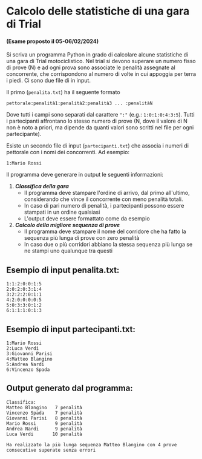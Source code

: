 # Calcolo delle statistiche di una gara di Trial

#### (Esame proposto il 05-06/02/2024)

Si scriva un programma Python in grado di calcolare alcune statistiche di una gara di Trial motociclistico. Nel trial si devono superare un numero fisso di prove (N) e ad ogni prova sono associate le penalità assegnate al concorrente, che corrispondono al numero di volte in cui appoggia per terra i piedi. Ci sono due file di in input.

Il primo (`penalita.txt`) ha il seguente formato

    pettorale:penalità1:penalità2:penalità3 ... :penalitàN

Dove tutti i campi sono separati dal carattere `":"` (e.g.: `1:0:1:0:4:3:5`). Tutti i partecipanti affrontano lo stesso numero di prove (N, dove il valore di N non è noto a priori, ma dipende da quanti valori sono scritti nel file per ogni partecipante).

Esiste un secondo file di input (`partecipanti.txt`) che associa i numeri di pettorale con i nomi dei concorrenti. Ad esempio:

    1:Mario Rossi

Il programma deve generare in output le seguenti informazioni:

1. ***Classifica della gara***
    - Il programma deve stampare l'ordine di arrivo, dal primo all'ultimo, considerando che vince il concorrente con meno penalità totali.
    - In caso di pari numero di penalità, i partecipanti possono essere stampati in un ordine qualsiasi
    - L'output deve essere formattato come da esempio
5. ***Calcolo della migliore sequenza di prove***
    - Il programma deve stampare il nome del corridore che ha fatto la sequenza più lunga di prove con zero penalità
    - In caso due o più corridori abbiano la stessa sequenza più lunga se ne stampi uno qualunque tra questi

## Esempio di input penalita.txt:

    1:1:2:0:0:1:5
    2:0:2:0:3:1:4
    3:2:2:2:0:1:1
    4:2:0:0:0:0:5
    5:0:3:3:0:1:2
    6:1:1:1:0:1:3

## Esempio di input partecipanti.txt:

    1:Mario Rossi
    2:Luca Verdi
    3:Giovanni Parisi
    4:Matteo Blangino
    5:Andrea Nardi
    6:Vincenzo Spada

## Output generato dal programma:

    Classifica: 
    Matteo Blangino   7 penalità
    Vincenzo Spada    7 penalità
    Giovanni Parisi   8 penalità
    Mario Rossi       9 penalità
    Andrea Nardi      9 penalità
    Luca Verdi       10 penalità

    Ha realizzato la più lunga sequenza Matteo Blangino con 4 prove consecutive superate senza errori